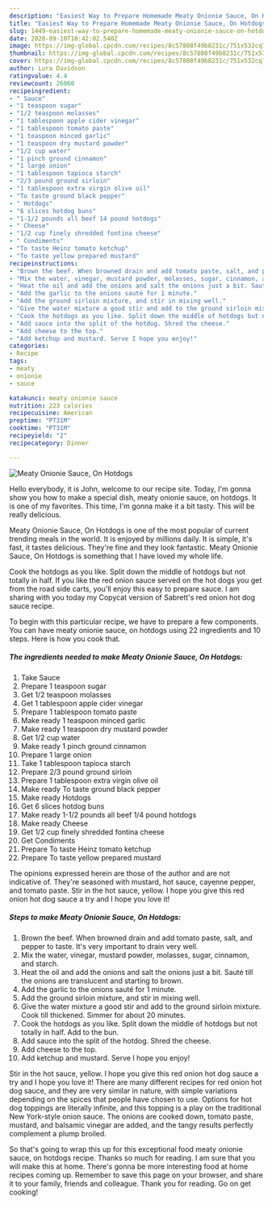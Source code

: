 ```yaml
---
description: "Easiest Way to Prepare Homemade Meaty Onionie Sauce, On Hotdogs"
title: "Easiest Way to Prepare Homemade Meaty Onionie Sauce, On Hotdogs"
slug: 1449-easiest-way-to-prepare-homemade-meaty-onionie-sauce-on-hotdogs
date: 2020-09-10T10:42:02.540Z
image: https://img-global.cpcdn.com/recipes/8c57808f49b8231c/751x532cq70/meaty-onionie-sauce-on-hotdogs-recipe-main-photo.jpg
thumbnail: https://img-global.cpcdn.com/recipes/8c57808f49b8231c/751x532cq70/meaty-onionie-sauce-on-hotdogs-recipe-main-photo.jpg
cover: https://img-global.cpcdn.com/recipes/8c57808f49b8231c/751x532cq70/meaty-onionie-sauce-on-hotdogs-recipe-main-photo.jpg
author: Lura Davidson
ratingvalue: 4.4
reviewcount: 26060
recipeingredient:
- " Sauce"
- "1 teaspoon sugar"
- "1/2 teaspoon molasses"
- "1 tablespoon apple cider vinegar"
- "1 tablespoon tomato paste"
- "1 teaspoon minced garlic"
- "1 teaspoon dry mustard powder"
- "1/2 cup water"
- "1 pinch ground cinnamon"
- "1 large onion"
- "1 tablespoon tapioca starch"
- "2/3 pound ground sirloin"
- "1 tablespoon extra virgin olive oil"
- "To taste ground black pepper"
- " Hotdogs"
- "6 slices hotdog buns"
- "1-1/2 pounds all beef 14 pound hotdogs"
- " Cheese"
- "1/2 cup finely shredded fontina cheese"
- " Condiments"
- "To taste Heinz tomato ketchup"
- "To taste yellow prepared mustard"
recipeinstructions:
- "Brown the beef. When browned drain and add tomato paste, salt, and pepper to taste. It&#39;s very important to drain very well."
- "Mix the water, vinegar, mustard powder, molasses, sugar, cinnamon, and starch."
- "Heat the oil and add the onions and salt the onions just a bit. Sauté till the onions are translucent and starting to brown."
- "Add the garlic to the onions sauté for 1 minute."
- "Add the ground sirloin mixture, and stir in mixing well."
- "Give the water mixture a good stir and add to the ground sirloin mixture. Cook till thickened. Simmer for about 20 minutes."
- "Cook the hotdogs as you like. Split down the middle of hotdogs but not totally in half. Add to the bun."
- "Add sauce into the split of the hotdog. Shred the cheese."
- "Add cheese to the top."
- "Add ketchup and mustard. Serve I hope you enjoy!"
categories:
- Recipe
tags:
- meaty
- onionie
- sauce

katakunci: meaty onionie sauce 
nutrition: 223 calories
recipecuisine: American
preptime: "PT31M"
cooktime: "PT31M"
recipeyield: "2"
recipecategory: Dinner

---
```



![Meaty Onionie Sauce, On Hotdogs](https://img-global.cpcdn.com/recipes/8c57808f49b8231c/751x532cq70/meaty-onionie-sauce-on-hotdogs-recipe-main-photo.jpg)

Hello everybody, it is John, welcome to our recipe site. Today, I'm gonna show you how to make a special dish, meaty onionie sauce, on hotdogs. It is one of my favorites. This time, I'm gonna make it a bit tasty. This will be really delicious.

Meaty Onionie Sauce, On Hotdogs is one of the most popular of current trending meals in the world. It is enjoyed by millions daily. It is simple, it's fast, it tastes delicious. They're fine and they look fantastic. Meaty Onionie Sauce, On Hotdogs is something that I have loved my whole life.

Cook the hotdogs as you like. Split down the middle of hotdogs but not totally in half. If you like the red onion sauce served on the hot dogs you get from the road side carts, you&#39;ll enjoy this easy to prepare sauce. I am sharing with you today my Copycat version of Sabrett&#39;s red onion hot dog sauce recipe.


To begin with this particular recipe, we have to prepare a few components. You can have meaty onionie sauce, on hotdogs using 22 ingredients and 10 steps. Here is how you cook that.

<!--inarticleads1-->

##### The ingredients needed to make Meaty Onionie Sauce, On Hotdogs:

1. Take  Sauce
1. Prepare 1 teaspoon sugar
1. Get 1/2 teaspoon molasses
1. Get 1 tablespoon apple cider vinegar
1. Prepare 1 tablespoon tomato paste
1. Make ready 1 teaspoon minced garlic
1. Make ready 1 teaspoon dry mustard powder
1. Get 1/2 cup water
1. Make ready 1 pinch ground cinnamon
1. Prepare 1 large onion
1. Take 1 tablespoon tapioca starch
1. Prepare 2/3 pound ground sirloin
1. Prepare 1 tablespoon extra virgin olive oil
1. Make ready To taste ground black pepper
1. Make ready  Hotdogs
1. Get 6 slices hotdog buns
1. Make ready 1-1/2 pounds all beef 1/4 pound hotdogs
1. Make ready  Cheese
1. Get 1/2 cup finely shredded fontina cheese
1. Get  Condiments
1. Prepare To taste Heinz tomato ketchup
1. Prepare To taste yellow prepared mustard


The opinions expressed herein are those of the author and are not indicative of. They&#39;re seasoned with mustard, hot sauce, cayenne pepper, and tomato paste. Stir in the hot sauce, yellow. I hope you give this red onion hot dog sauce a try and I hope you love it! 

<!--inarticleads2-->

##### Steps to make Meaty Onionie Sauce, On Hotdogs:

1. Brown the beef. When browned drain and add tomato paste, salt, and pepper to taste. It&#39;s very important to drain very well.
1. Mix the water, vinegar, mustard powder, molasses, sugar, cinnamon, and starch.
1. Heat the oil and add the onions and salt the onions just a bit. Sauté till the onions are translucent and starting to brown.
1. Add the garlic to the onions sauté for 1 minute.
1. Add the ground sirloin mixture, and stir in mixing well.
1. Give the water mixture a good stir and add to the ground sirloin mixture. Cook till thickened. Simmer for about 20 minutes.
1. Cook the hotdogs as you like. Split down the middle of hotdogs but not totally in half. Add to the bun.
1. Add sauce into the split of the hotdog. Shred the cheese.
1. Add cheese to the top.
1. Add ketchup and mustard. Serve I hope you enjoy!


Stir in the hot sauce, yellow. I hope you give this red onion hot dog sauce a try and I hope you love it! There are many different recipes for red onion hot dog sauce, and they are very similar in nature, with simple variations depending on the spices that people have chosen to use. Options for hot dog toppings are literally infinite, and this topping is a play on the traditional New York-style onion sauce. The onions are cooked down, tomato paste, mustard, and balsamic vinegar are added, and the tangy results perfectly complement a plump broiled. 

So that's going to wrap this up for this exceptional food meaty onionie sauce, on hotdogs recipe. Thanks so much for reading. I am sure that you will make this at home. There's gonna be more interesting food at home recipes coming up. Remember to save this page on your browser, and share it to your family, friends and colleague. Thank you for reading. Go on get cooking!
